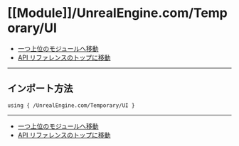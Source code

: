 # [[Module]]/UnrealEngine.com/Temporary/UI

- [一つ上位のモジュールへ移動](../main.md)
- [API リファレンスのトップに移動](../../../main.md)

---

## インポート方法

```verse
using { /UnrealEngine.com/Temporary/UI }
```

---

- [一つ上位のモジュールへ移動](../main.md)
- [API リファレンスのトップに移動](../../../main.md)
